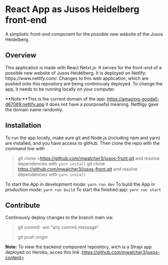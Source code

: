 # React App as Jusos Heidelberg front-end
A simplistic front-end component for the possible new website of the Jusos Heidelberg.

## Overview

<p>This application is made with React Netxt.js. It serves for the front-end of a possible new website of Jusos Heidelberg. It is deployed on Netlify: https://www.netlify.com/. Changes to this web application, which are pushed onto this repository are being continiously deployed. To change the app, it needs to be running locally on your computer.</p>

**Note:**This is the current domain of the app: https://amazing-goodall-d67069.netlify.app it does not have a pourposeful meaning. Netfligy gave the domain name randomly. 

## Installation 

<p>To run the app locally, make sure git and Node.js (including npm and yarn) are installed, and you have access to gitHub. Then clone the repo with the command line with</p>

>git clone <https://github.com/mwalcher3/jusos-front.git
and resolve dependencies with ```yarn install```
>git clone https://github.com/mwalcher3/jusos-front.git
and resolve dependencies with ```yarn install```


To start the App in development mode: ```yarn run dev``` To build the App in production mode: ```yarn run build``` To start the finished app: ```yarn run start```

## Contribute

<p>Continously deploy changes to the branch main via:</p>

>git commit -am "any commit message"
>
>git push origin 


**Note:** To view the backend component repository, wich is a Strapi app deployed on Heroku, acces this link :https://github.com/mwalcher3/jusos-content>
